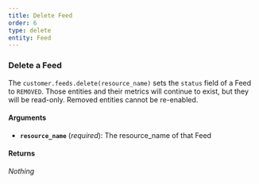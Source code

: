 ```yaml
---
title: Delete Feed
order: 6
type: delete
entity: Feed
---
```


### Delete a Feed

The `customer.feeds.delete(resource_name)` sets the `status` field of a Feed to `REMOVED`. Those entities and their metrics will continue to exist, but they will be read-only. Removed entities cannot be re-enabled.

#### Arguments

- **`resource_name`** (_required_): The resource_name of that Feed

#### Returns

_Nothing_
